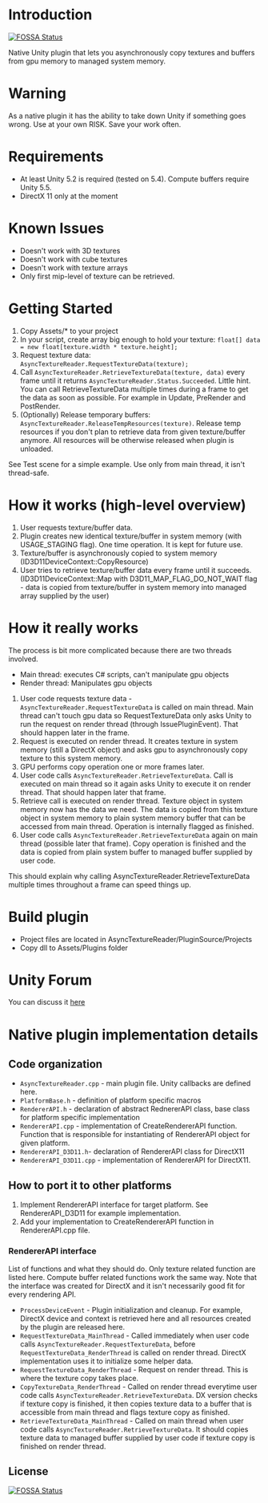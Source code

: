 # Introduction 
[![FOSSA Status](https://app.fossa.io/api/projects/git%2Bgithub.com%2FNemquae%2FAsyncTextureReader.svg?type=shield)](https://app.fossa.io/projects/git%2Bgithub.com%2FNemquae%2FAsyncTextureReader?ref=badge_shield)

Native Unity plugin that lets you asynchronously copy textures and buffers from gpu memory to managed system memory.

# Warning
As a native plugin it has the ability to take down Unity if something goes wrong. Use at your own RISK. Save your work often.

# Requirements
- At least Unity 5.2 is required (tested on 5.4). Compute buffers require Unity 5.5.
- DirectX 11 only at the moment

# Known Issues
- Doesn't work with 3D textures
- Doesn't work with cube textures
- Doesn't work with texture arrays
- Only first mip-level of texture can be retrieved.

# Getting Started
1. Copy Assets/* to your project
2. In your script, create array big enough to hold your texture: `float[] data = new float[texture.width * texture.height];`
3. Request texture data: `AsyncTextureReader.RequestTextureData(texture);`
4. Call `AsyncTextureReader.RetrieveTextureData(texture, data)` every frame until it returns `AsyncTextureReader.Status.Succeeded`. Little hint. You can call RetrieveTextureData multiple times during a frame to get the data as soon as possible. For example in Update, PreRender and PostRender.
5. (Optionally) Release temporary buffers: `AsyncTextureReader.ReleaseTempResources(texture)`. Release temp resources if you don't plan to retrieve data from given texture/buffer anymore. All resources will be otherwise released when plugin is unloaded.

See Test scene for a simple example. Use only from main thread, it isn't thread-safe.

# How it works (high-level overview)
1. User requests texture/buffer data.
2. Plugin creates new identical texture/buffer in system memory (with USAGE_STAGING flag). One time operation. It is kept for future use.
3. Texture/buffer is asynchronously copied to system memory (ID3D11DeviceContext::CopyResource)
4. User tries to retrieve texture/buffer data every frame until it succeeds. (ID3D11DeviceContext::Map with D3D11_MAP_FLAG_DO_NOT_WAIT flag - data is copied from texture/buffer in system memory into managed array supplied by the user)

# How it really works
The process is bit more complicated because there are two threads involved.
- Main thread: executes C# scripts, can't manipulate gpu objects
- Render thread: Manipulates gpu objects

1. User code requests texture data - `AsyncTextureReader.RequestTextureData` is called on main thread. Main thread can't touch gpu data so RequestTextureData only asks Unity to run the request on render thread (through IssuePluginEvent). That should happen later in the frame.
2. Request is executed on render thread. It creates texture in system memory (still a DirectX object) and asks gpu to asynchronously copy texture to this system memory.
3. GPU performs copy operation one or more frames later.
4. User code calls `AsyncTextureReader.RetrieveTextureData`. Call is executed on main thread so it again asks Unity to execute it on render thread. That should happen later that frame.
5. Retrieve call is executed on render thread. Texture object in system memory now has the data we need. The data is copied from this texture object in system memory to plain system memory buffer that can be accessed from main thread. Operation is internally flagged as finished.
6. User code calls `AsyncTextureReader.RetrieveTextureData` again on main thread (possible later that frame). Copy operation is finished and the data is copied from plain system buffer to managed buffer supplied by user code.

This should explain why calling AsyncTextureReader.RetrieveTextureData multiple times throughout a frame can speed things up.

# Build plugin
- Project files are located in AsyncTextureReader/PluginSource/Projects
- Copy dll to Assets/Plugins folder

# Unity Forum
You can discuss it [here](https://forum.unity3d.com/threads/asynchronously-getting-data-from-the-gpu-directx-11-with-rendertexture-or-computebuffer.281346/)

# Native plugin implementation details
## Code organization
- `AsyncTextureReader.cpp` - main plugin file. Unity callbacks are defined here.
- `PlatformBase.h` - definition of platform specific macros
- `RendererAPI.h` - declaration of abstract RednererAPI class, base class for platform specific implementation
- `RendererAPI.cpp` - implementation of CreateRendererAPI function. Function that is responsible for instantiating of RendererAPI object for given platform.
- `RendererAPI_D3D11.h`- declaration of RendererAPI class for DirectX11
- `RendererAPI_D3D11.cpp` - implementation of RendererAPI for DirectX11. 

## How to port it to other platforms
1. Implement RendererAPI interface for target platform. See RendererAPI_D3D11 for example implementation.
2. Add your implementation to CreateRendererAPI function in RendererAPI.cpp file.

### RendererAPI interface
List of functions and what they should do. Only texture related function are listed here. Compute buffer related functions work the same way. Note that the interface was created for DirectX and it isn't necessarily good fit for every rendering API.
- `ProcessDeviceEvent` - Plugin initialization and cleanup. For example, DirectX device and context is retrieved here and all resources created by the plugin are released here.
- `RequestTextureData_MainThread` - Called immediately when user code calls `AsyncTextureReader.RequestTextureData`, before `RequestTextureData_RenderThread` is called on render thread. DirectX implementation uses it to initialize some helper data.
- `RequestTextureData_RenderThread` - Request on render thread. This is where the texture copy takes place.
- `CopyTextureData_RenderThread` - Called on render thread everytime user code calls `AsyncTextureReader.RetrieveTextureData`. DX version checks if texture copy is finished, it then copies texture data to a buffer that is accessible from main thread and flags texture copy as finished.
- `RetrieveTextureData_MainThread` -  Called on main thread when user code calls `AsyncTextureReader.RetrieveTextureData`. It should copies texture data to managed buffer supplied by user code if texture copy is finished on render thread.


## License
[![FOSSA Status](https://app.fossa.io/api/projects/git%2Bgithub.com%2FNemquae%2FAsyncTextureReader.svg?type=large)](https://app.fossa.io/projects/git%2Bgithub.com%2FNemquae%2FAsyncTextureReader?ref=badge_large)